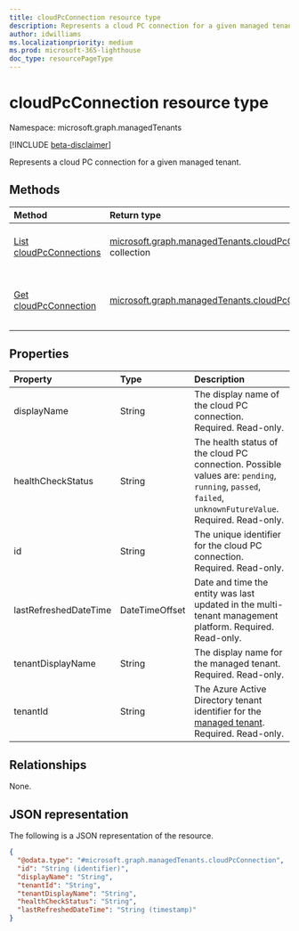 ```yaml
---
title: cloudPcConnection resource type
description: Represents a cloud PC connection for a given managed tenant.
author: idwilliams
ms.localizationpriority: medium
ms.prod: microsoft-365-lighthouse
doc_type: resourcePageType
---
```


# cloudPcConnection resource type

Namespace: microsoft.graph.managedTenants

[!INCLUDE [beta-disclaimer](../../includes/beta-disclaimer.md)]

Represents a cloud PC connection for a given managed tenant.

## Methods

| Method                                                                                    | Return type                                                                                                     | Description                                                                                                              |
| :---------------------------------------------------------------------------------------- | :-------------------------------------------------------------------------------------------------------------- | :----------------------------------------------------------------------------------------------------------------------- |
| [List cloudPcConnections](../api/managedtenants-managedtenant-list-cloudpcconnections.md) | [microsoft.graph.managedTenants.cloudPcConnection](../resources/managedtenants-cloudpcconnection.md) collection | Get a list of the [cloudPcConnection](../resources/managedtenants-cloudpcconnection.md) objects and their properties.    |
| [Get cloudPcConnection](../api/managedtenants-cloudpcconnection-get.md)                   | [microsoft.graph.managedTenants.cloudPcConnection](../resources/managedtenants-cloudpcconnection.md)            | Read the properties and relationships of a [cloudPcConnection](../resources/managedtenants-cloudpcconnection.md) object. |

## Properties

| Property              | Type           | Description                                                                                                                                              |
| :-------------------- | :------------- | :------------------------------------------------------------------------------------------------------------------------------------------------------- |
| displayName           | String         | The display name of the cloud PC connection. Required. Read-only.                                                                                        |
| healthCheckStatus     | String         | The health status of the cloud PC connection. Possible values are: `pending`, `running`, `passed`, `failed`, `unknownFutureValue`.  Required. Read-only. |
| id                    | String         | The unique identifier for the cloud PC connection. Required. Read-only.                                                                                  |
| lastRefreshedDateTime | DateTimeOffset | Date and time the entity was last updated in the multi-tenant management platform. Required. Read-only.                                                  |
| tenantDisplayName     | String         | The display name for the managed tenant. Required. Read-only.                                                                                            |
| tenantId              | String         | The Azure Active Directory tenant identifier for the [managed tenant](../resources/managedtenants-tenant.md). Required. Read-only.                       |

## Relationships

None.

## JSON representation

The following is a JSON representation of the resource.

<!-- {
  "blockType": "resource",
  "keyProperty": "id",
  "@odata.type": "microsoft.graph.managedTenants.cloudPcConnection",
  "baseType": "microsoft.graph.entity",
  "openType": true
}
-->

```json
{
  "@odata.type": "#microsoft.graph.managedTenants.cloudPcConnection",
  "id": "String (identifier)",
  "displayName": "String",
  "tenantId": "String",
  "tenantDisplayName": "String",
  "healthCheckStatus": "String",
  "lastRefreshedDateTime": "String (timestamp)"
}
```
